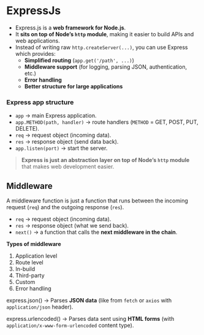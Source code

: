 # ExpressJs

- Express.js is a **web framework for Node.js**.
- It **sits on top of Node’s `http` module**, making it easier to build APIs and web applications.
- Instead of writing raw `http.createServer(...)`, you can use Express which provides:
    - **Simplified routing** (`app.get('/path', ...)`)
    - **Middleware support** (for logging, parsing JSON, authentication, etc.)
    - **Error handling**
    - **Better structure for large applications**

### Express app structure

- `app` → main Express application.
- `app.METHOD(path, handler)` → route handlers (`METHOD` = GET, POST, PUT, DELETE).
- `req` → request object (incoming data).
- `res` → response object (send data back).
- `app.listen(port)` → start the server.

> **Express is just an abstraction layer on top of Node’s `http` module** that makes web development easier.
> 

## Middleware

A middleware function is just a function that runs between the incoming request (`req`) and the outgoing response (`res`).

- `req` → request object (incoming data).
- `res` → response object (what we send back).
- `next()` → a function that calls the **next middleware in the chain**.

**Types of middleware**

1. Application level
2. Route level
3. In-build
4. Third-party
5. Custom
6. Error handling

express.json() → Parses **JSON data** (like from `fetch` or `axios` with `application/json` header).

express.urlencoded() → Parses data sent using **HTML forms** (with `application/x-www-form-urlencoded` content type).